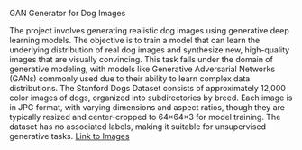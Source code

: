 GAN Generator for Dog Images

The project involves generating realistic dog images using generative deep learning models. The objective is to train a model that can learn the underlying distribution of real dog images and synthesize new, high-quality images that are visually convincing. This task falls under the domain of generative modeling, with models like Generative Adversarial Networks (GANs) commonly used due to their ability to learn complex data distributions. The Stanford Dogs Dataset consists of approximately 12,000 color images of dogs, organized into subdirectories by breed. Each image is in JPG format, with varying dimensions and aspect ratios, though they are typically resized and center-cropped to 64×64×3 for model training. The dataset has no associated labels, making it suitable for unsupervised generative tasks. [Link to Images](http://vision.stanford.edu/aditya86/ImageNetDogs/images.tar)
